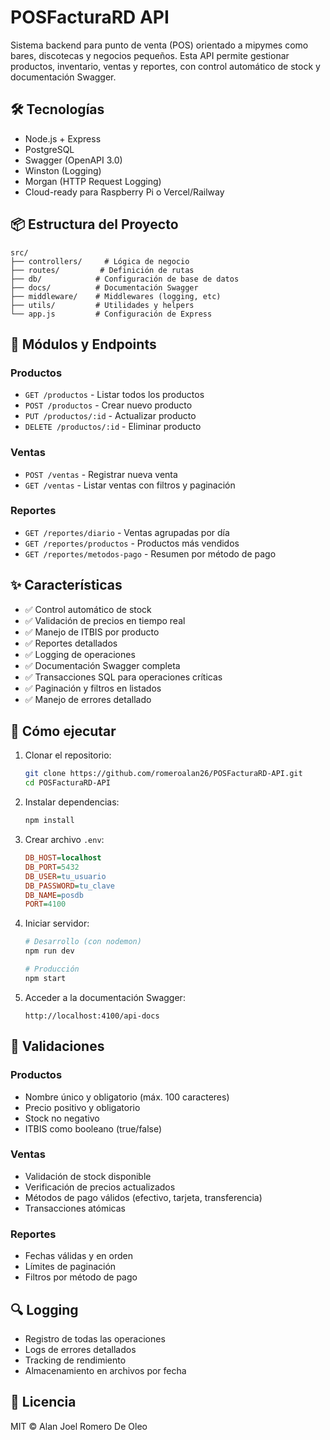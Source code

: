 # POSFacturaRD API

Sistema backend para punto de venta (POS) orientado a mipymes como bares, discotecas y negocios pequeños. Esta API permite gestionar productos, inventario, ventas y reportes, con control automático de stock y documentación Swagger.

## 🛠 Tecnologías

- Node.js + Express
- PostgreSQL
- Swagger (OpenAPI 3.0)
- Winston (Logging)
- Morgan (HTTP Request Logging)
- Cloud-ready para Raspberry Pi o Vercel/Railway

## 📦 Estructura del Proyecto

```
src/
├── controllers/     # Lógica de negocio
├── routes/         # Definición de rutas
├── db/            # Configuración de base de datos
├── docs/          # Documentación Swagger
├── middleware/    # Middlewares (logging, etc)
├── utils/         # Utilidades y helpers
└── app.js         # Configuración de Express
```

## 🔄 Módulos y Endpoints

### Productos

- `GET /productos` - Listar todos los productos
- `POST /productos` - Crear nuevo producto
- `PUT /productos/:id` - Actualizar producto
- `DELETE /productos/:id` - Eliminar producto

### Ventas

- `POST /ventas` - Registrar nueva venta
- `GET /ventas` - Listar ventas con filtros y paginación

### Reportes

- `GET /reportes/diario` - Ventas agrupadas por día
- `GET /reportes/productos` - Productos más vendidos
- `GET /reportes/metodos-pago` - Resumen por método de pago

## ✨ Características

- ✅ Control automático de stock
- ✅ Validación de precios en tiempo real
- ✅ Manejo de ITBIS por producto
- ✅ Reportes detallados
- ✅ Logging de operaciones
- ✅ Documentación Swagger completa
- ✅ Transacciones SQL para operaciones críticas
- ✅ Paginación y filtros en listados
- ✅ Manejo de errores detallado

## 🚀 Cómo ejecutar

1. Clonar el repositorio:

   ```bash
   git clone https://github.com/romeroalan26/POSFacturaRD-API.git
   cd POSFacturaRD-API
   ```

2. Instalar dependencias:

   ```bash
   npm install
   ```

3. Crear archivo `.env`:

   ```ini
   DB_HOST=localhost
   DB_PORT=5432
   DB_USER=tu_usuario
   DB_PASSWORD=tu_clave
   DB_NAME=posdb
   PORT=4100
   ```

4. Iniciar servidor:

   ```bash
   # Desarrollo (con nodemon)
   npm run dev

   # Producción
   npm start
   ```

5. Acceder a la documentación Swagger:
   ```
   http://localhost:4100/api-docs
   ```

## 📝 Validaciones

### Productos

- Nombre único y obligatorio (máx. 100 caracteres)
- Precio positivo y obligatorio
- Stock no negativo
- ITBIS como booleano (true/false)

### Ventas

- Validación de stock disponible
- Verificación de precios actualizados
- Métodos de pago válidos (efectivo, tarjeta, transferencia)
- Transacciones atómicas

### Reportes

- Fechas válidas y en orden
- Límites de paginación
- Filtros por método de pago

## 🔍 Logging

- Registro de todas las operaciones
- Logs de errores detallados
- Tracking de rendimiento
- Almacenamiento en archivos por fecha

## 🧾 Licencia

MIT © Alan Joel Romero De Oleo
